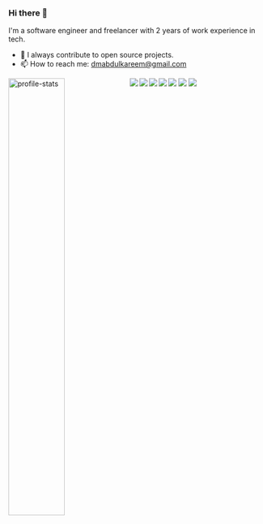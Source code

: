 ### Hi there 👋
 I'm a software engineer and freelancer with 2 years of work experience in tech. 
- 🔭 I always contribute to open source projects. 
- 📫 How to reach me: dmabdulkareem@gmail.com 

<img align="left" alt="profile-stats" src="https://github-readme-stats.vercel.app/api?username=AdamAbdulkareem&theme=dark&show_icons=true" width="47%" align="left"/>
<img src="https://github-readme-stats.vercel.app/api/top-langs/?username=AdamAbdulkareem&langs_count=8">
<!--<img src="https://github-readme-stats.vercel.app/api/top-langs/?username=AdamAbdulkareem&layout=compact" width="47%"/>-->
<img align="left" src="https://img.shields.io/badge/html5-%23E34F26.svg?style=for-the-badge&logo=html5&logoColor=white"/>
<img align="left" src="https://img.shields.io/badge/css3-%231572B6.svg?style=for-the-badge&logo=css3&logoColor=white"/>
<img src="https://img.shields.io/badge/javascript-%23323330.svg?style=for-the-badge&logo=javascript&logoColor=%23F7DF1E"/>
<img align="left" src="https://img.shields.io/badge/c-%2300599C.svg?style=for-the-badge&logo=c&logoColor=white"/>
<img align= "left" src="https://img.shields.io/badge/python-3670A0?style=for-the-badge&logo=python&logoColor=ffdd54"/>
<img src="https://img.shields.io/badge/git-%23F05033.svg?style=for-the-badge&logo=git&logoColor=white" />
